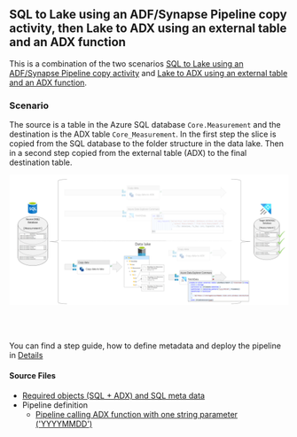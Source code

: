 ## SQL to Lake using an ADF/Synapse Pipeline copy activity, then Lake to ADX using an external table and an ADX function

This is a combination of the two scenarios [SQL to Lake using an ADF/Synapse Pipeline copy activity](./30SQLToLakeCopy.md) and [Lake to ADX using an external table and an ADX function](./25LakeToADX_ADXFunction.md).
<br>

### Scenario

The source is a table in the Azure SQL database `Core.Measurement` and the destination is the ADX table `Core_Measurement`. In the first step the slice is copied from the SQL database to the folder structure in the data lake. Then in a second step copied from the external table (ADX) to the final destination table.


![Senario Overview](./../../../doc/assets/sql-to-adx/SMDT_SQLtoLakeToADXFunctionScenario.png)

<br>
<br>

You can find a step guide, how to define metadata and deploy the pipeline in [Details](./10SQLToADXCopy.md)

#### Source Files
 * [Required objects (SQL + ADX) and SQL meta data](./../../sqldb/SDMT_DB/ScriptToGenerateMetaTestData/ToADX/SQLToLakeToADX_CopyActivityAndADXFunction.sql)
 * Pipeline definition 
   * [Pipeline calling ADX function with one string parameter ('YYYYMMDD')](./../../pipeline/toADX/SQLtoLake-FunctionCall-ADX/SDMT-SQL-Lake-ADX-ViaFunctionTo-ADX-ConditionalDelete.json)
   

